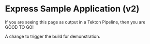# Express Sample Application (v2)

If you are seeing this page as output in a Tekton Pipeline, then you are GOOD TO GO!

A change to trigger the build for demonstration.
